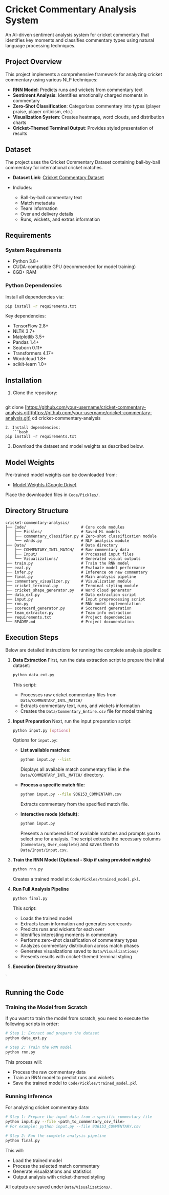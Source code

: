 # Cricket Commentary Analysis System

An AI-driven sentiment analysis system for cricket commentary that identifies key moments and classifies commentary types using natural language processing techniques.

## Project Overview

This project implements a comprehensive framework for analyzing cricket commentary using various NLP techniques:

* **RNN Model**: Predicts runs and wickets from commentary text
* **Sentiment Analysis**: Identifies emotionally charged moments in commentary
* **Zero-Shot Classification**: Categorizes commentary into types (player praise, player criticism, etc.)
* **Visualization System**: Creates heatmaps, word clouds, and distribution charts
* **Cricket-Themed Terminal Output**: Provides styled presentation of results

## Dataset

The project uses the Cricket Commentary Dataset containing ball-by-ball commentary for international cricket matches.

* **Dataset Link**: [Cricket Commentary Dataset](https://drive.google.com/drive/folders/1npQBMMqnF-QEcKks29c8SkeB4LC62Wb2?usp=sharing)
* Includes:

  * Ball-by-ball commentary text
  * Match metadata
  * Team information
  * Over and delivery details
  * Runs, wickets, and extras information

## Requirements

### System Requirements

* Python 3.8+
* CUDA-compatible GPU (recommended for model training)
* 8GB+ RAM

### Python Dependencies

Install all dependencies via:

```bash
pip install -r requirements.txt
```

Key dependencies:

* TensorFlow 2.8+
* NLTK 3.7+
* Matplotlib 3.5+
* Pandas 1.4+
* Seaborn 0.11+
* Transformers 4.17+
* Wordcloud 1.8+
* scikit-learn 1.0+

## Installation

1. Clone the repository:

   ```bash
   ```

git clone [https://github.com/your-username/cricket-commentary-analysis.git](https://github.com/your-username/cricket-commentary-analysis.git)
cd cricket-commentary-analysis

````
2. Install dependencies:
   ```bash
pip install -r requirements.txt
````

3. Download the dataset and model weights as described below.

## Model Weights

Pre-trained model weights can be downloaded from:

* [Model Weights (Google Drive)](https://drive.google.com/example)

Place the downloaded files in `Code/Pickles/`.

## Directory Structure

```
cricket-commentary-analysis/
├── Code/                        # Core code modules
│   ├── Pickles/                 # Saved ML models
│   ├── commentary_classifier.py # Zero-shot classification module
│   └── vAnds.py                 # NLP analysis module
├── Data/                        # Data directory
│   ├── COMMENTARY_INTL_MATCH/   # Raw commentary data
│   ├── Input/                   # Processed input files
│   └── Visualizations/          # Generated visual outputs
├── train.py                     # Train the RNN model
├── eval.py                      # Evaluate model performance
├── infer.py                     # Inference on new commentary
├── final.py                     # Main analysis pipeline
├── commentary_visualizer.py     # Visualization module
├── cricket_terminal.py          # Terminal styling module
├── cricket_shape_generator.py   # Word cloud generator
├── data_ext.py                  # Data extraction script
├── input.py                     # Input preprocessing script
├── rnn.py                       # RNN model implementation
├── scorecard_generator.py       # Scorecard generation
├── team_extractor.py            # Team info extraction
├── requirements.txt             # Project dependencies
└── README.md                    # Project documentation
```

## Execution Steps

Below are detailed instructions for running the complete analysis pipeline:

1. **Data Extraction**
   First, run the data extraction script to prepare the initial dataset:

   ```bash
   python data_ext.py
   ```

   This script:

   * Processes raw cricket commentary files from `Data/COMMENTARY_INTL_MATCH/`
   * Extracts commentary text, runs, and wickets information
   * Creates the `Data/Commentary_Entire.csv` file for model training

2. **Input Preparation**
   Next, run the input preparation script:

   ```bash
   python input.py [options]
   ```

   Options for `input.py`:

   * **List available matches:**

     ```bash
     python input.py --list
     ```

     Displays all available match commentary files in the `Data/COMMENTARY_INTL_MATCH/` directory.
   * **Process a specific match file:**

     ```bash
     python input.py --file 936153_COMMENTARY.csv
     ```

     Extracts commentary from the specified match file.
   * **Interactive mode (default):**

     ```bash
     python input.py
     ```

     Presents a numbered list of available matches and prompts you to select one for analysis.
     The script extracts the necessary columns (`Commentary`, `Over_complete`) and saves them to `Data/Input/input.csv`.

3. **Train the RNN Model (Optional - Skip if using provided weights)**

   ```bash
   python rnn.py
   ```

   Creates a trained model at `Code/Pickles/trained_model.pkl`.

4. **Run Full Analysis Pipeline**

   ```bash
   python final.py
   ```

   This script:

   * Loads the trained model
   * Extracts team information and generates scorecards
   * Predicts runs and wickets for each over
   * Identifies interesting moments in commentary
   * Performs zero-shot classification of commentary types
   * Analyzes commentary distribution across match phases
   * Generates visualizations saved to `Data/Visualizations/`
   * Presents results with cricket-themed terminal styling

5. **Execution Directory Structure**

`

## Running the Code

### Training the Model from Scratch

If you want to train the model from scratch, you need to execute the following scripts in order:

```bash
# Step 1: Extract and prepare the dataset
python data_ext.py

# Step 2: Train the RNN model
python rnn.py
```

This process will:
- Process the raw commentary data
- Train an RNN model to predict runs and wickets
- Save the trained model to `Code/Pickles/trained_model.pkl`

### Running Inference

For analyzing cricket commentary data:

```bash
# Step 1: Prepare the input data from a specific commentary file
python input.py --file <path_to_commentary_csv_file>
# For example: python input.py --file 936153_COMMENTARY.csv

# Step 2: Run the complete analysis pipeline
python final.py
```

This will:
- Load the trained model
- Process the selected match commentary
- Generate visualizations and statistics
- Output analysis with cricket-themed styling


All outputs are saved under `Data/Visualizations/`.
